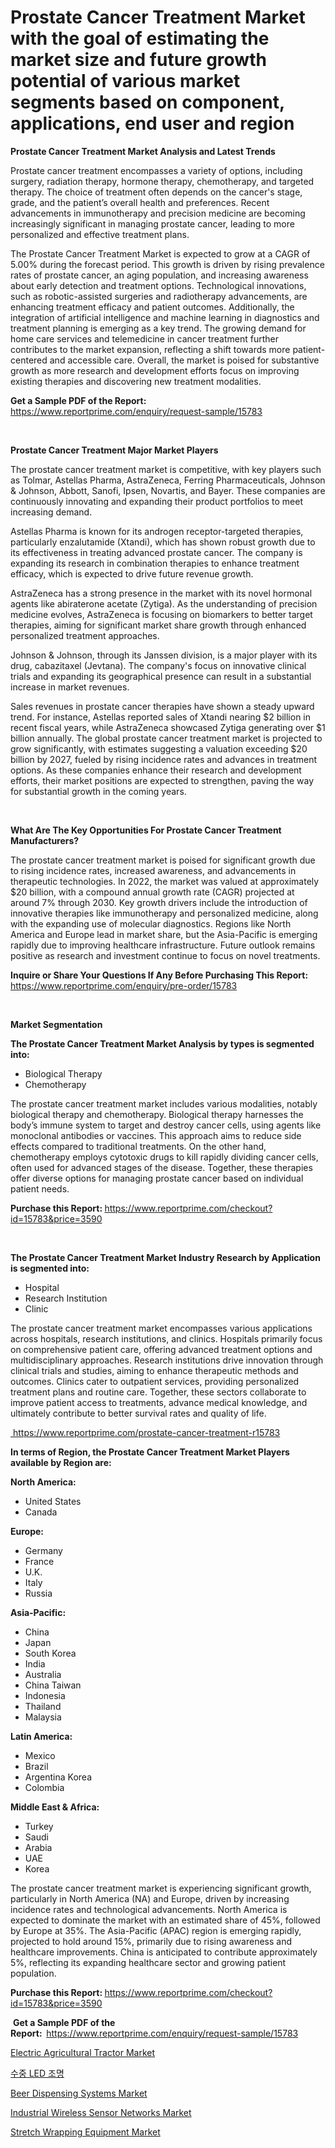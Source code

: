 <p><h1>Prostate Cancer Treatment Market with the goal of estimating the market size and future growth potential of various market segments based on component, applications, end user and region</h1></p><p><strong>Prostate Cancer Treatment Market Analysis and Latest Trends</strong></p>
<p><p>Prostate cancer treatment encompasses a variety of options, including surgery, radiation therapy, hormone therapy, chemotherapy, and targeted therapy. The choice of treatment often depends on the cancer's stage, grade, and the patient’s overall health and preferences. Recent advancements in immunotherapy and precision medicine are becoming increasingly significant in managing prostate cancer, leading to more personalized and effective treatment plans.</p><p>The Prostate Cancer Treatment Market is expected to grow at a CAGR of 5.00% during the forecast period. This growth is driven by rising prevalence rates of prostate cancer, an aging population, and increasing awareness about early detection and treatment options. Technological innovations, such as robotic-assisted surgeries and radiotherapy advancements, are enhancing treatment efficacy and patient outcomes. Additionally, the integration of artificial intelligence and machine learning in diagnostics and treatment planning is emerging as a key trend. The growing demand for home care services and telemedicine in cancer treatment further contributes to the market expansion, reflecting a shift towards more patient-centered and accessible care. Overall, the market is poised for substantive growth as more research and development efforts focus on improving existing therapies and discovering new treatment modalities.</p></p>
<p><strong>Get a Sample PDF of the Report:&nbsp;</strong> <a href="https://www.reportprime.com/enquiry/request-sample/15783">https://www.reportprime.com/enquiry/request-sample/15783</a></p>
<p>&nbsp;</p>
<p><strong>Prostate Cancer Treatment Major Market Players</strong></p>
<p><p>The prostate cancer treatment market is competitive, with key players such as Tolmar, Astellas Pharma, AstraZeneca, Ferring Pharmaceuticals, Johnson & Johnson, Abbott, Sanofi, Ipsen, Novartis, and Bayer. These companies are continuously innovating and expanding their product portfolios to meet increasing demand.</p><p>Astellas Pharma is known for its androgen receptor-targeted therapies, particularly enzalutamide (Xtandi), which has shown robust growth due to its effectiveness in treating advanced prostate cancer. The company is expanding its research in combination therapies to enhance treatment efficacy, which is expected to drive future revenue growth.</p><p>AstraZeneca has a strong presence in the market with its novel hormonal agents like abiraterone acetate (Zytiga). As the understanding of precision medicine evolves, AstraZeneca is focusing on biomarkers to better target therapies, aiming for significant market share growth through enhanced personalized treatment approaches.</p><p>Johnson & Johnson, through its Janssen division, is a major player with its drug, cabazitaxel (Jevtana). The company's focus on innovative clinical trials and expanding its geographical presence can result in a substantial increase in market revenues.</p><p>Sales revenues in prostate cancer therapies have shown a steady upward trend. For instance, Astellas reported sales of Xtandi nearing $2 billion in recent fiscal years, while AstraZeneca showcased Zytiga generating over $1 billion annually. The global prostate cancer treatment market is projected to grow significantly, with estimates suggesting a valuation exceeding $20 billion by 2027, fueled by rising incidence rates and advances in treatment options. As these companies enhance their research and development efforts, their market positions are expected to strengthen, paving the way for substantial growth in the coming years.</p></p>
<p>&nbsp;</p>
<p><strong>What Are The Key Opportunities For Prostate Cancer Treatment Manufacturers?</strong></p>
<p><p>The prostate cancer treatment market is poised for significant growth due to rising incidence rates, increased awareness, and advancements in therapeutic technologies. In 2022, the market was valued at approximately $20 billion, with a compound annual growth rate (CAGR) projected at around 7% through 2030. Key growth drivers include the introduction of innovative therapies like immunotherapy and personalized medicine, along with the expanding use of molecular diagnostics. Regions like North America and Europe lead in market share, but the Asia-Pacific is emerging rapidly due to improving healthcare infrastructure. Future outlook remains positive as research and investment continue to focus on novel treatments.</p></p>
<p><strong>Inquire or Share Your Questions If Any Before Purchasing This Report:</strong> <a href="https://www.reportprime.com/enquiry/pre-order/15783">https://www.reportprime.com/enquiry/pre-order/15783</a></p>
<p>&nbsp;</p>
<p><strong>Market Segmentation</strong></p>
<p><strong>The Prostate Cancer Treatment Market Analysis by types is segmented into:</strong></p>
<p><ul><li>Biological Therapy</li><li>Chemotherapy</li></ul></p>
<p><p>The prostate cancer treatment market includes various modalities, notably biological therapy and chemotherapy. Biological therapy harnesses the body’s immune system to target and destroy cancer cells, using agents like monoclonal antibodies or vaccines. This approach aims to reduce side effects compared to traditional treatments. On the other hand, chemotherapy employs cytotoxic drugs to kill rapidly dividing cancer cells, often used for advanced stages of the disease. Together, these therapies offer diverse options for managing prostate cancer based on individual patient needs.</p></p>
<p><strong>Purchase this Report:&nbsp;</strong><a href="https://www.reportprime.com/checkout?id=15783&price=3590">https://www.reportprime.com/checkout?id=15783&price=3590</a></p>
<p>&nbsp;</p>
<p><strong>The Prostate Cancer Treatment Market Industry Research by Application is segmented into:</strong></p>
<p><ul><li>Hospital</li><li>Research Institution</li><li>Clinic</li></ul></p>
<p><p>The prostate cancer treatment market encompasses various applications across hospitals, research institutions, and clinics. Hospitals primarily focus on comprehensive patient care, offering advanced treatment options and multidisciplinary approaches. Research institutions drive innovation through clinical trials and studies, aiming to enhance therapeutic methods and outcomes. Clinics cater to outpatient services, providing personalized treatment plans and routine care. Together, these sectors collaborate to improve patient access to treatments, advance medical knowledge, and ultimately contribute to better survival rates and quality of life.</p></p>
<p><a href="https://www.reportprime.com/prostate-cancer-treatment-r15783">&nbsp;https://www.reportprime.com/prostate-cancer-treatment-r15783</a></p>
<p><strong>In terms of Region, the Prostate Cancer Treatment Market Players available by Region are:</strong></p>
<p>
    <p> <strong> North America: </strong>
        <ul>
            <li>United States</li>
            <li>Canada</li>
        </ul>
        </p> 
    <p> <strong> Europe: </strong>
        <ul>
            <li>Germany</li>
            <li>France</li>
            <li>U.K.</li>
            <li>Italy</li>
            <li>Russia</li>
        </ul>
        </p> 
    <p> <strong> Asia-Pacific: </strong>
        <ul>
            <li>China</li>
            <li>Japan</li>
            <li>South Korea</li>
            <li>India</li>
            <li>Australia</li>
            <li>China Taiwan</li>
            <li>Indonesia</li>
            <li>Thailand</li>
            <li>Malaysia</li>
        </ul>
        </p> 
    <p> <strong> Latin America: </strong>
        <ul>
            <li>Mexico</li>
            <li>Brazil</li>
            <li>Argentina Korea</li>
            <li>Colombia</li>
        </ul>
        </p> 
    <p> <strong> Middle East & Africa: </strong>
        <ul>
            <li>Turkey</li>
            <li>Saudi</li>
            <li>Arabia</li>
            <li>UAE</li>
            <li>Korea</li>
        </ul>
    </p>
    </p>
<p><p>The prostate cancer treatment market is experiencing significant growth, particularly in North America (NA) and Europe, driven by increasing incidence rates and technological advancements. North America is expected to dominate the market with an estimated share of 45%, followed by Europe at 35%. The Asia-Pacific (APAC) region is emerging rapidly, projected to hold around 15%, primarily due to rising awareness and healthcare improvements. China is anticipated to contribute approximately 5%, reflecting its expanding healthcare sector and growing patient population.</p></p>
<p><strong>Purchase this Report: </strong><a href="https://www.reportprime.com/checkout?id=15783&price=3590">https://www.reportprime.com/checkout?id=15783&price=3590</a></p>
<p>&nbsp;<strong>Get a Sample PDF of the Report:&nbsp;&nbsp;</strong><a href="https://www.reportprime.com/enquiry/request-sample/15783">https://www.reportprime.com/enquiry/request-sample/15783</a></p>
<p><strong></strong></p>
<p><p><a href="https://issuu.com/reportprime-2/docs/electric-agricultural-tractor-marke_921c3bd54b0bbc">Electric Agricultural Tractor Market</a></p><p><a href="https://github.com/sougarounis/Market-Research-Report-List-6/blob/main/41225897367.md">수중 LED 조명</a></p><p><a href="https://www.linkedin.com/pulse/beer-dispensing-systems-industry-forecast-market-shifts-scr3e?trackingId=yCyBj2uMSOGnpEqs1Vxlzw%3D%3D">Beer Dispensing Systems Market</a></p><p><a href="https://github.com/gdfhhhj/Market-Research-Report-List-6/blob/main/industrial-wireless-sensor-networks-market.md">Industrial Wireless Sensor Networks Market</a></p><p><a href="https://www.linkedin.com/pulse/mapping-stretch-wrapping-equipment-market-trends-challenges-9sfke?trackingId=qxZW2%2Fv5QIu9d66MQ5se5g%3D%3D">Stretch Wrapping Equipment Market</a></p></p>